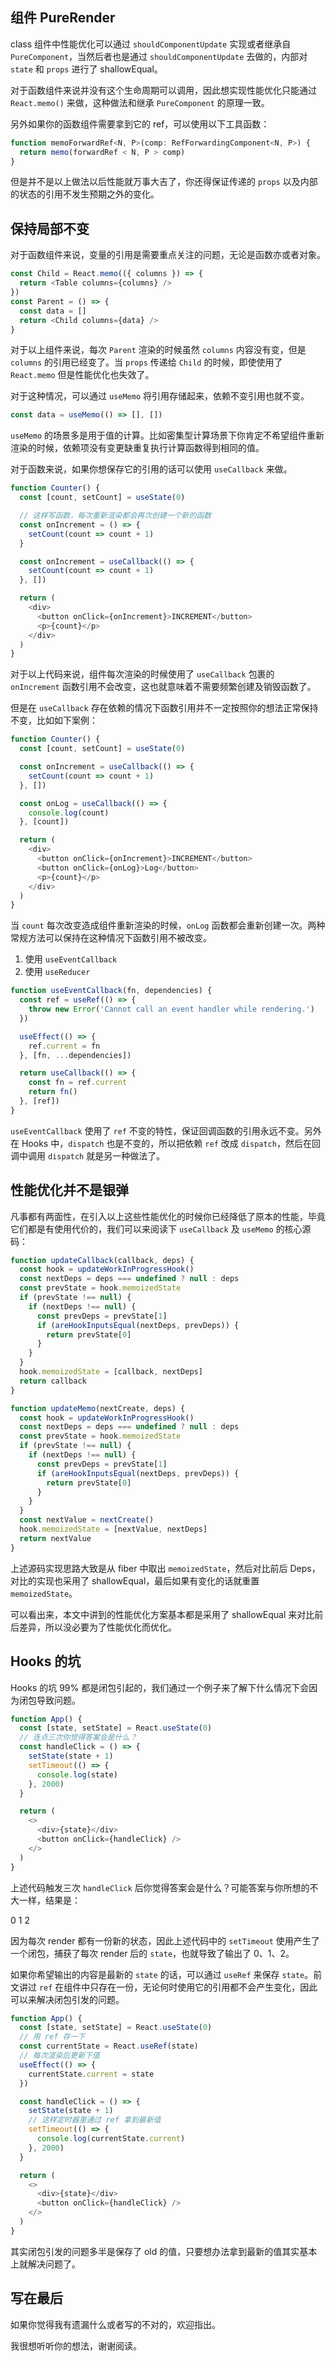 ## 组件 PureRender

class 组件中性能优化可以通过 `shouldComponentUpdate` 实现或者继承自 `PureComponent`，当然后者也是通过 `shouldComponentUpdate` 去做的，内部对 `state` 和 `props` 进行了 shallowEqual。

对于函数组件来说并没有这个生命周期可以调用，因此想实现性能优化只能通过 `React.memo()` 来做，这种做法和继承 `PureComponent` 的原理一致。

另外如果你的函数组件需要拿到它的 ref，可以使用以下工具函数：

```js
function memoForwardRef<N, P>(comp: RefForwardingComponent<N, P>) {
  return memo(forwardRef < N, P > comp)
}
```

但是并不是以上做法以后性能就万事大吉了，你还得保证传递的 `props` 以及内部的状态的引用不发生预期之外的变化。

## 保持局部不变

对于函数组件来说，变量的引用是需要重点关注的问题，无论是函数亦或者对象。

```js
const Child = React.memo(({ columns }) => {
  return <Table columns={columns} />
})
const Parent = () => {
  const data = []
  return <Child columns={data} />
}
```

对于以上组件来说，每次 `Parent` 渲染的时候虽然 `columns` 内容没有变，但是 `columns` 的引用已经变了。当 `props` 传递给 `Child` 的时候，即使使用了 `React.memo` 但是性能优化也失效了。

对于这种情况，可以通过 `useMemo` 将引用存储起来，依赖不变引用也就不变。

```js
const data = useMemo(() => [], [])
```

`useMemo` 的场景多是用于值的计算。比如密集型计算场景下你肯定不希望组件重新渲染的时候，依赖项没有变更缺重复执行计算函数得到相同的值。

对于函数来说，如果你想保存它的引用的话可以使用 `useCallback` 来做。

```js
function Counter() {
  const [count, setCount] = useState(0)

  // 这样写函数，每次重新渲染都会再次创建一个新的函数
  const onIncrement = () => {
    setCount(count => count + 1)
  }

  const onIncrement = useCallback(() => {
    setCount(count => count + 1)
  }, [])

  return (
    <div>
      <button onClick={onIncrement}>INCREMENT</button>
      <p>{count}</p>
    </div>
  )
}
```

对于以上代码来说，组件每次渲染的时候使用了 `useCallback` 包裹的 `onIncrement` 函数引用不会改变，这也就意味着不需要频繁创建及销毁函数了。

但是在 `useCallback` 存在依赖的情况下函数引用并不一定按照你的想法正常保持不变，比如如下案例：

```js
function Counter() {
  const [count, setCount] = useState(0)

  const onIncrement = useCallback(() => {
    setCount(count => count + 1)
  }, [])

  const onLog = useCallback(() => {
    console.log(count)
  }, [count])

  return (
    <div>
      <button onClick={onIncrement}>INCREMENT</button>
      <button onClick={onLog}>Log</button>
      <p>{count}</p>
    </div>
  )
}
```

当 `count` 每次改变造成组件重新渲染的时候，`onLog` 函数都会重新创建一次。两种常规方法可以保持在这种情况下函数引用不被改变。

1. 使用 `useEventCallback`
2. 使用 `useReducer`

```js
function useEventCallback(fn, dependencies) {
  const ref = useRef(() => {
    throw new Error('Cannot call an event handler while rendering.')
  })

  useEffect(() => {
    ref.current = fn
  }, [fn, ...dependencies])

  return useCallback(() => {
    const fn = ref.current
    return fn()
  }, [ref])
}
```

`useEventCallback` 使用了 `ref` 不变的特性，保证回调函数的引用永远不变。另外在 Hooks 中，`dispatch` 也是不变的，所以把依赖 `ref` 改成 `dispatch`，然后在回调中调用 `dispatch` 就是另一种做法了。

## 性能优化并不是银弹

凡事都有两面性，在引入以上这些性能优化的时候你已经降低了原本的性能，毕竟它们都是有使用代价的，我们可以来阅读下 `useCallback` 及 `useMemo` 的核心源码：

```js
function updateCallback(callback, deps) {
  const hook = updateWorkInProgressHook()
  const nextDeps = deps === undefined ? null : deps
  const prevState = hook.memoizedState
  if (prevState !== null) {
    if (nextDeps !== null) {
      const prevDeps = prevState[1]
      if (areHookInputsEqual(nextDeps, prevDeps)) {
        return prevState[0]
      }
    }
  }
  hook.memoizedState = [callback, nextDeps]
  return callback
}

function updateMemo(nextCreate, deps) {
  const hook = updateWorkInProgressHook()
  const nextDeps = deps === undefined ? null : deps
  const prevState = hook.memoizedState
  if (prevState !== null) {
    if (nextDeps !== null) {
      const prevDeps = prevState[1]
      if (areHookInputsEqual(nextDeps, prevDeps)) {
        return prevState[0]
      }
    }
  }
  const nextValue = nextCreate()
  hook.memoizedState = [nextValue, nextDeps]
  return nextValue
}
```

上述源码实现思路大致是从 fiber 中取出 `memoizedState`，然后对比前后 Deps，对比的实现也采用了 shallowEqual，最后如果有变化的话就重置 `memoizedState`。

可以看出来，本文中讲到的性能优化方案基本都是采用了 shallowEqual 来对比前后差异，所以没必要为了性能优化而优化。

## Hooks 的坑

Hooks 的坑 99% 都是闭包引起的，我们通过一个例子来了解下什么情况下会因为闭包导致问题。

```js
function App() {
  const [state, setState] = React.useState(0)
  // 连点三次你觉得答案会是什么？
  const handleClick = () => {
    setState(state + 1)
    setTimeout(() => {
      console.log(state)
    }, 2000)
  }

  return (
    <>
      <div>{state}</div>
      <button onClick={handleClick} />
    </>
  )
}
```

上述代码触发三次 `handleClick` 后你觉得答案会是什么？可能答案与你所想的不大一样，结果是：

0 1 2

因为每次 render 都有一份新的状态，因此上述代码中的 `setTimeout` 使用产生了一个闭包，捕获了每次 render 后的 `state`，也就导致了输出了 0、1、2。

如果你希望输出的内容是最新的 `state` 的话，可以通过 `useRef` 来保存 `state`。前文讲过 `ref` 在组件中只存在一份，无论何时使用它的引用都不会产生变化，因此可以来解决闭包引发的问题。

```js
function App() {
  const [state, setState] = React.useState(0)
  // 用 ref 存一下
  const currentState = React.useRef(state)
  // 每次渲染后更新下值
  useEffect(() => {
    currentState.current = state
  })

  const handleClick = () => {
    setState(state + 1)
    // 这样定时器里通过 ref 拿到最新值
    setTimeout(() => {
      console.log(currentState.current)
    }, 2000)
  }

  return (
    <>
      <div>{state}</div>
      <button onClick={handleClick} />
    </>
  )
}
```

其实闭包引发的问题多半是保存了 old 的值，只要想办法拿到最新的值其实基本上就解决问题了。

## 写在最后

如果你觉得我有遗漏什么或者写的不对的，欢迎指出。

我很想听听你的想法，谢谢阅读。
